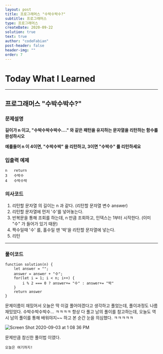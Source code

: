 ```yaml
---
layout: post
title: 프로그래머스 "수박수박수?"
subtitle: 프로그래머스
type: 프로그래머스
createDate: 2020-09-22
solution: true
text: true
author: "codeFabian"
post-header: false
header-img: ""
order: 7
---
```


# Today What I Learned

<hr>

## 프로그래머스 "수박수박수?"

### 문제설명

**길이가 n 이고, "수박수박수박수...." 와 같은 패턴을 유지하는 문자열을 리턴하는 함수를 완성하시오**

**예를들어 n 이 4이면, "수박수박" 을 리턴하고, 3이면 "수박수" 를 리턴하세요**

### 입출력 예제

```
n	return
3	수박수
4	수박수박
```

### 의사코드

1. 리턴할 문자열 의 길이는 n 과 같다. (리턴할 문자열 변수 answer)
2. 리턴할 문자열에 먼저 '수'를 넣어놓는다.
3. 반복문을 통해 조회를 하는데, n 만큼 조회하고, 인덱스는 1부터 시작한다. (이미 "수" 가 들어가 있기 때문)
4. 짝수일때 '수' 를, 홀수일 땐 '박'을 리턴할 문자열에 넣는다.
5. 리턴

<hr>

### 풀이코드

```
function solution(n) {
    let answer = "";
    answer = answer + "수";
    for(let i = 1; i < n; i++) {
        i % 2 === 0 ? answer+= "수" : answer+= "박"
    }
    return answer
}
```

문제이름이 재밌어서 오늘은 딱 이걸 풀어야겠다고 생각하고 풀었는데, 풀이과정도 나름 재밌었다. 수박수박수박수... ㅋㅋㅋㅋ
항상 다 풀고 남의 풀이를 참고하는데, 오늘도 역시 남의 풀이를 통해 배워야지~~ 하고 본 순간 눈을 의심했다. ㅋㅋㅋㅋㅋ

![Screen Shot 2020-09-03 at 1 08 36 PM](https://user-images.githubusercontent.com/46562138/92070342-ada8c000-ede6-11ea-9a51-fb02797983ed.png)

문제만큼 참신한 풀이법 이였다.

<code>오늘은 여기까지!</code>
